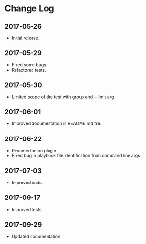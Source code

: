 # Change Log

## 2017-05-26

- Initial release.

## 2017-05-29

- Fixed some bugs.
- Refactored tests.

## 2017-05-30

- Limited scope of the test with group and --limit arg.

## 2017-06-01

- Improved documentation in README.md file.

## 2017-06-22

- Renamed acion plugin.
- Fixed bug in playbook file identification from command line args.

## 2017-07-03

- Improved tests.

## 2017-09-17

- Improved tests.

## 2017-09-29

- Updated documentation.
